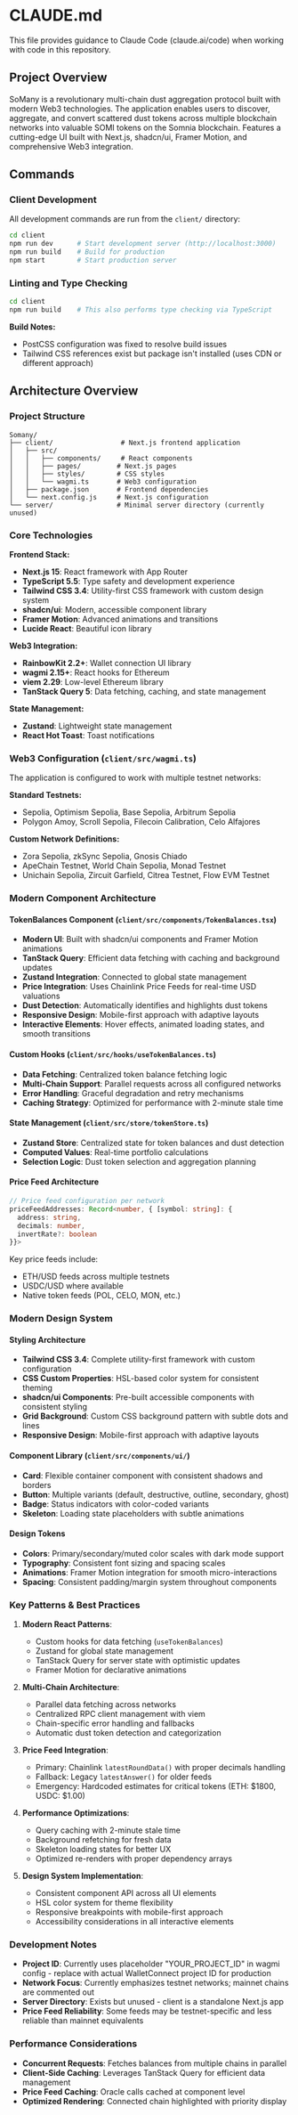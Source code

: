 # CLAUDE.md

This file provides guidance to Claude Code (claude.ai/code) when working with code in this repository.

## Project Overview

SoMany is a revolutionary multi-chain dust aggregation protocol built with modern Web3 technologies. The application enables users to discover, aggregate, and convert scattered dust tokens across multiple blockchain networks into valuable SOMI tokens on the Somnia blockchain. Features a cutting-edge UI built with Next.js, shadcn/ui, Framer Motion, and comprehensive Web3 integration.

## Commands

### Client Development
All development commands are run from the `client/` directory:

```bash
cd client
npm run dev      # Start development server (http://localhost:3000)
npm run build    # Build for production
npm start        # Start production server
```

### Linting and Type Checking
```bash
cd client
npm run build    # This also performs type checking via TypeScript
```

**Build Notes:**
- PostCSS configuration was fixed to resolve build issues
- Tailwind CSS references exist but package isn't installed (uses CDN or different approach)

## Architecture Overview

### Project Structure
```
Somany/
├── client/                 # Next.js frontend application
│   ├── src/
│   │   ├── components/     # React components
│   │   ├── pages/         # Next.js pages
│   │   ├── styles/        # CSS styles
│   │   └── wagmi.ts       # Web3 configuration
│   ├── package.json       # Frontend dependencies
│   └── next.config.js     # Next.js configuration
└── server/                # Minimal server directory (currently unused)
```

### Core Technologies

**Frontend Stack:**
- **Next.js 15**: React framework with App Router
- **TypeScript 5.5**: Type safety and development experience
- **Tailwind CSS 3.4**: Utility-first CSS framework with custom design system
- **shadcn/ui**: Modern, accessible component library
- **Framer Motion**: Advanced animations and transitions
- **Lucide React**: Beautiful icon library

**Web3 Integration:**
- **RainbowKit 2.2+**: Wallet connection UI library
- **wagmi 2.15+**: React hooks for Ethereum
- **viem 2.29**: Low-level Ethereum library
- **TanStack Query 5**: Data fetching, caching, and state management

**State Management:**
- **Zustand**: Lightweight state management
- **React Hot Toast**: Toast notifications

### Web3 Configuration (`client/src/wagmi.ts`)

The application is configured to work with multiple testnet networks:

**Standard Testnets:**
- Sepolia, Optimism Sepolia, Base Sepolia, Arbitrum Sepolia
- Polygon Amoy, Scroll Sepolia, Filecoin Calibration, Celo Alfajores

**Custom Network Definitions:**
- Zora Sepolia, zkSync Sepolia, Gnosis Chiado
- ApeChain Testnet, World Chain Sepolia, Monad Testnet
- Unichain Sepolia, Zircuit Garfield, Citrea Testnet, Flow EVM Testnet

### Modern Component Architecture

#### TokenBalances Component (`client/src/components/TokenBalances.tsx`)
- **Modern UI**: Built with shadcn/ui components and Framer Motion animations
- **TanStack Query**: Efficient data fetching with caching and background updates
- **Zustand Integration**: Connected to global state management
- **Price Integration**: Uses Chainlink Price Feeds for real-time USD valuations
- **Dust Detection**: Automatically identifies and highlights dust tokens
- **Responsive Design**: Mobile-first approach with adaptive layouts
- **Interactive Elements**: Hover effects, animated loading states, and smooth transitions

#### Custom Hooks (`client/src/hooks/useTokenBalances.ts`)
- **Data Fetching**: Centralized token balance fetching logic
- **Multi-Chain Support**: Parallel requests across all configured networks
- **Error Handling**: Graceful degradation and retry mechanisms
- **Caching Strategy**: Optimized for performance with 2-minute stale time

#### State Management (`client/src/store/tokenStore.ts`)
- **Zustand Store**: Centralized state for token balances and dust detection
- **Computed Values**: Real-time portfolio calculations
- **Selection Logic**: Dust token selection and aggregation planning

#### Price Feed Architecture
```typescript
// Price feed configuration per network
priceFeedAddresses: Record<number, { [symbol: string]: { 
  address: string, 
  decimals: number, 
  invertRate?: boolean 
}}>
```

Key price feeds include:
- ETH/USD feeds across multiple testnets
- USDC/USD where available
- Native token feeds (POL, CELO, MON, etc.)

### Modern Design System

#### Styling Architecture
- **Tailwind CSS 3.4**: Complete utility-first framework with custom configuration
- **CSS Custom Properties**: HSL-based color system for consistent theming
- **shadcn/ui Components**: Pre-built accessible components with consistent styling
- **Grid Background**: Custom CSS background pattern with subtle dots and lines
- **Responsive Design**: Mobile-first approach with adaptive layouts

#### Component Library (`client/src/components/ui/`)
- **Card**: Flexible container component with consistent shadows and borders
- **Button**: Multiple variants (default, destructive, outline, secondary, ghost)
- **Badge**: Status indicators with color-coded variants
- **Skeleton**: Loading state placeholders with subtle animations

#### Design Tokens
- **Colors**: Primary/secondary/muted color scales with dark mode support
- **Typography**: Consistent font sizing and spacing scales
- **Animations**: Framer Motion integration for smooth micro-interactions
- **Spacing**: Consistent padding/margin system throughout components

### Key Patterns & Best Practices

1. **Modern React Patterns**:
   - Custom hooks for data fetching (`useTokenBalances`)
   - Zustand for global state management
   - TanStack Query for server state with optimistic updates
   - Framer Motion for declarative animations

2. **Multi-Chain Architecture**:
   - Parallel data fetching across networks
   - Centralized RPC client management with viem
   - Chain-specific error handling and fallbacks
   - Automatic dust token detection and categorization

3. **Price Feed Integration**:
   - Primary: Chainlink `latestRoundData()` with proper decimals handling
   - Fallback: Legacy `latestAnswer()` for older feeds
   - Emergency: Hardcoded estimates for critical tokens (ETH: $1800, USDC: $1.00)

4. **Performance Optimizations**:
   - Query caching with 2-minute stale time
   - Background refetching for fresh data
   - Skeleton loading states for better UX
   - Optimized re-renders with proper dependency arrays

5. **Design System Implementation**:
   - Consistent component API across all UI elements
   - HSL color system for theme flexibility
   - Responsive breakpoints with mobile-first approach
   - Accessibility considerations in all interactive elements

### Development Notes

- **Project ID**: Currently uses placeholder "YOUR_PROJECT_ID" in wagmi config - replace with actual WalletConnect project ID for production
- **Network Focus**: Currently emphasizes testnet networks; mainnet chains are commented out
- **Server Directory**: Exists but unused - client is a standalone Next.js app
- **Price Feed Reliability**: Some feeds may be testnet-specific and less reliable than mainnet equivalents

### Performance Considerations

- **Concurrent Requests**: Fetches balances from multiple chains in parallel
- **Client-Side Caching**: Leverages TanStack Query for efficient data management
- **Price Feed Caching**: Oracle calls cached at component level
- **Optimized Rendering**: Connected chain highlighted with priority display